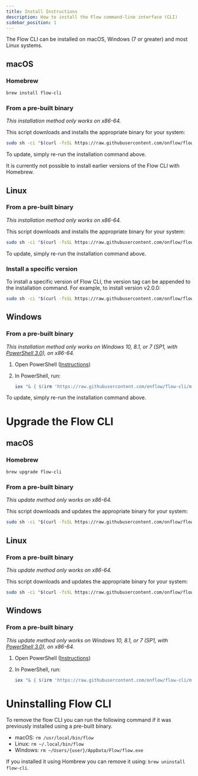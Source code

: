 ```yaml
---
title: Install Instructions
description: How to install the Flow command-line interface (CLI)
sidebar_position: 1
---
```


The Flow CLI can be installed on macOS, Windows (7 or greater) and most Linux systems.

## macOS

### Homebrew

```sh
brew install flow-cli
```

### From a pre-built binary

_This installation method only works on x86-64._

This script downloads and installs the appropriate binary for your system:

```sh
sudo sh -ci "$(curl -fsSL https://raw.githubusercontent.com/onflow/flow-cli/master/install.sh)"
```

To update, simply re-run the installation command above.

It is currently not possible to install earlier versions of the Flow CLI with Homebrew.

## Linux

### From a pre-built binary

_This installation method only works on x86-64._

This script downloads and installs the appropriate binary for your system:

```sh
sudo sh -ci "$(curl -fsSL https://raw.githubusercontent.com/onflow/flow-cli/master/install.sh)"
```

To update, simply re-run the installation command above.

### Install a specific version

To install a specific version of Flow CLI, the version tag can be appended to the installation command. For example, to install version v2.0.0:

```sh
sudo sh -ci "$(curl -fsSL https://raw.githubusercontent.com/onflow/flow-cli/master/install.sh)" -- v2.0.0
```

## Windows

### From a pre-built binary

_This installation method only works on Windows 10, 8.1, or 7 (SP1, with [PowerShell 3.0](https://www.microsoft.com/en-ca/download/details.aspx?id=34595)), on x86-64._

1. Open PowerShell ([Instructions](https://docs.microsoft.com/en-us/powershell/scripting/install/installing-windows-powershell?view=powershell-7#finding-powershell-in-windows-10-81-80-and-7))
2. In PowerShell, run:

    ```powershell
    iex "& { $(irm 'https://raw.githubusercontent.com/onflow/flow-cli/master/install.ps1') }"
    ```

To update, simply re-run the installation command above.

# Upgrade the Flow CLI

## macOS

### Homebrew

```sh
brew upgrade flow-cli
```

### From a pre-built binary

_This update method only works on x86-64._

This script downloads and updates the appropriate binary for your system:

```sh
sudo sh -ci "$(curl -fsSL https://raw.githubusercontent.com/onflow/flow-cli/master/install.sh)"
```

## Linux

### From a pre-built binary

_This update method only works on x86-64._

This script downloads and updates the appropriate binary for your system:

```sh
sudo sh -ci "$(curl -fsSL https://raw.githubusercontent.com/onflow/flow-cli/master/install.sh)"
```

## Windows

### From a pre-built binary

_This update method only works on Windows 10, 8.1, or 7 (SP1, with [PowerShell 3.0](https://www.microsoft.com/en-ca/download/details.aspx?id=34595)), on x86-64._

1. Open PowerShell ([Instructions](https://docs.microsoft.com/en-us/powershell/scripting/install/installing-windows-powershell?view=powershell-7#finding-powershell-in-windows-10-81-80-and-7))
2. In PowerShell, run:

    ```powershell
    iex "& { $(irm 'https://raw.githubusercontent.com/onflow/flow-cli/master/install.ps1') }"
    ```

# Uninstalling Flow CLI

To remove the flow CLI you can run the following command if it was previously installed using a pre-built binary. 

- macOS: `rm /usr/local/bin/flow`
- Linux: `rm ~/.local/bin/flow`
- Windows: `rm ~/Users/{user}/AppData/Flow/flow.exe`

If you installed it using Hombrew you can remove it using: `brew uninstall flow-cli`.
